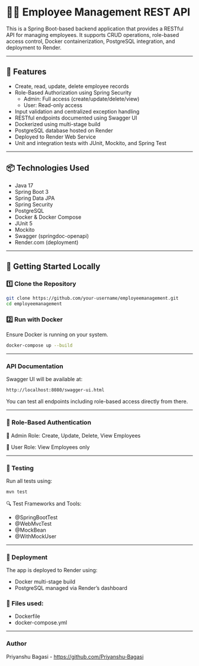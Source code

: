 # 👨‍💻 Employee Management REST API

This is a Spring Boot-based backend application that provides a RESTful API for managing employees. It supports CRUD operations, role-based access control, Docker containerization, PostgreSQL integration, and deployment to Render.

---

##  🚀 Features

- Create, read, update, delete employee records
- Role-Based Authorization using Spring Security
  - Admin: Full access (create/update/delete/view)
  - User: Read-only access
- Input validation and centralized exception handling
- RESTful endpoints documented using Swagger UI
- Dockerized using multi-stage build
- PostgreSQL database hosted on Render
- Deployed to Render Web Service
- Unit and integration tests with JUnit, Mockito, and Spring Test

---

## 📦 Technologies Used

- Java 17
- Spring Boot 3
- Spring Data JPA
- Spring Security
- PostgreSQL
- Docker & Docker Compose
- JUnit 5
- Mockito
- Swagger (springdoc-openapi)
- Render.com (deployment)

---

## 🔧 Getting Started Locally

### 1️⃣ Clone the Repository

```bash
git clone https://github.com/your-username/employeemanagement.git
cd employeemanagement
```

### 2️⃣ Run with Docker

Ensure Docker is running on your system.

```bash
docker-compose up --build
```

---

### API Documentation
Swagger UI will be available at:

```bash
http://localhost:8080/swagger-ui.html
```
You can test all endpoints including role-based access directly from there.

---

### 🔐 Role-Based Authentication

👤 Admin Role:
Create, Update, Delete, View Employees

👥 User Role:
View Employees only

---

### 🧪 Testing
Run all tests using:

```bash
mvn test
```

🔍 Test Frameworks and Tools:

- @SpringBootTest
- @WebMvcTest
- @MockBean
- @WithMockUser

---

### 🚢 Deployment
The app is deployed to Render using:

- Docker multi-stage build
- PostgreSQL managed via Render’s dashboard

### 🔧 Files used:
- Dockerfile
- docker-compose.yml

---

### Author
Priyanshu Bagasi - https://github.com/Priyanshu-Bagasi
